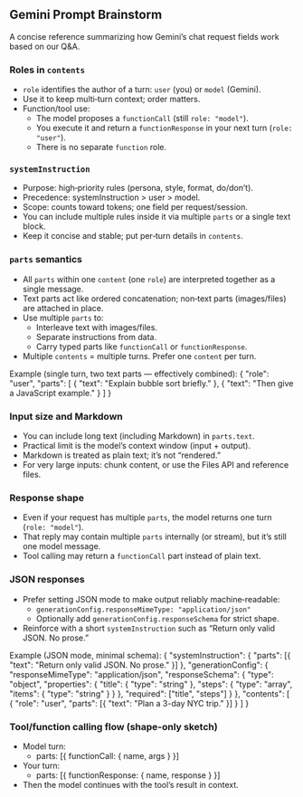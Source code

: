 ## Gemini Prompt Brainstorm

A concise reference summarizing how Gemini’s chat request fields work based on our Q&A.

### Roles in `contents`
- `role` identifies the author of a turn: `user` (you) or `model` (Gemini).
- Use it to keep multi‑turn context; order matters.
- Function/tool use:
  - The model proposes a `functionCall` (still `role: "model"`).
  - You execute it and return a `functionResponse` in your next turn (`role: "user"`).
  - There is no separate `function` role.

### `systemInstruction`
- Purpose: high‑priority rules (persona, style, format, do/don’t).
- Precedence: systemInstruction > user > model.
- Scope: counts toward tokens; one field per request/session.
- You can include multiple rules inside it via multiple `parts` or a single text block.
- Keep it concise and stable; put per‑turn details in `contents`.

### `parts` semantics
- All `parts` within one `content` (one `role`) are interpreted together as a single message.
- Text parts act like ordered concatenation; non‑text parts (images/files) are attached in place.
- Use multiple `parts` to:
  - Interleave text with images/files.
  - Separate instructions from data.
  - Carry typed parts like `functionCall` or `functionResponse`.
- Multiple `contents` = multiple turns. Prefer one `content` per turn.

Example (single turn, two text parts — effectively combined):
{
  "role": "user",
  "parts": [
    { "text": "Explain bubble sort briefly." },
    { "text": "Then give a JavaScript example." }
  ]
}

### Input size and Markdown
- You can include long text (including Markdown) in `parts.text`.
- Practical limit is the model’s context window (input + output).
- Markdown is treated as plain text; it’s not “rendered.”
- For very large inputs: chunk content, or use the Files API and reference files.

### Response shape
- Even if your request has multiple `parts`, the model returns one turn (`role: "model"`).
- That reply may contain multiple `parts` internally (or stream), but it’s still one model message.
- Tool calling may return a `functionCall` part instead of plain text.

### JSON responses
- Prefer setting JSON mode to make output reliably machine‑readable:
  - `generationConfig.responseMimeType: "application/json"`
  - Optionally add `generationConfig.responseSchema` for strict shape.
- Reinforce with a short `systemInstruction` such as “Return only valid JSON. No prose.”

Example (JSON mode, minimal schema):
{
  "systemInstruction": {
    "parts": [{ "text": "Return only valid JSON. No prose." }]
  },
  "generationConfig": {
    "responseMimeType": "application/json",
    "responseSchema": {
      "type": "object",
      "properties": {
        "title": { "type": "string" },
        "steps": { "type": "array", "items": { "type": "string" } }
      },
      "required": ["title", "steps"]
    }
  },
  "contents": [
    { "role": "user", "parts": [{ "text": "Plan a 3-day NYC trip." }] }
  ]
}

### Tool/function calling flow (shape-only sketch)
- Model turn:
  - parts: [{ functionCall: { name, args } }]
- Your turn:
  - parts: [{ functionResponse: { name, response } }]
- Then the model continues with the tool’s result in context.

